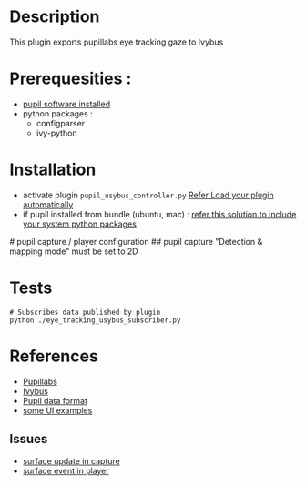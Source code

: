# Description
This plugin exports pupillabs eye tracking gaze to Ivybus

# Prerequesities :
 * [pupil software installed](https://github.com/pupil-labs/pupil/wiki/Getting-Started)
 * python packages :
   * configparser
   * ivy-python

# Installation
 * activate plugin `pupil_usybus_controller.py` [Refer Load your plugin automatically](https://github.com/pupil-labs/pupil/wiki/Plugin-Guide)
 * if pupil installed from bundle (ubuntu, mac) : [refer this solution to include your system python packages](https://github.com/pupil-labs/pupil/issues/646) 

# pupil capture / player configuration
## pupil capture
"Detection & mapping mode" must be set to 2D

# Tests

    # Subscribes data published by plugin
    python ./eye_tracking_usybus_subscriber.py

# References
* [Pupillabs](https://pupil-labs.com/)
* [Ivybus](http://www.eei.cena.fr/products/ivy/)
* [Pupil data format](https://github.com/pupil-labs/pupil/wiki/Data-Format#pupil-positions)
* [some UI examples](https://github.com/pupil-labs/pyglui/blob/e4d260cf6e19c07b57d961619daa451ccc7f9837/example/example.py)
    
## Issues    
* [surface update in capture](https://github.com/pupil-labs/pupil/issues/683)
* [surface event in player](https://github.com/pupil-labs/pupil/issues/684) 
